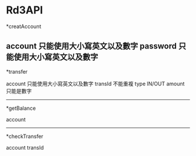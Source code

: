 # Rd3API

*creatAccount

account 只能使用大小寫英文以及數字
password 只能使用大小寫英文以及數字
---------

*transfer

account 只能使用大小寫英文以及數字
transId 不能重複
type IN/OUT
amount 只能是數字

---------

*getBalance

account

----------

*checkTransfer

account
transId

